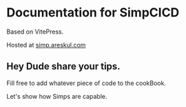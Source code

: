 # Documentation for SimpCICD

Based on VitePress.

Hosted at [simp.areskul.com](https://simp.areskul.com)

## Hey Dude share your tips.

Fill free to add whatever piece of code to the cookBook.

Let's show how Simps are capable.

